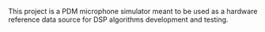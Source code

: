 This project is a PDM microphone simulator meant to be used as a hardware reference
data source for DSP algorithms development and testing.

